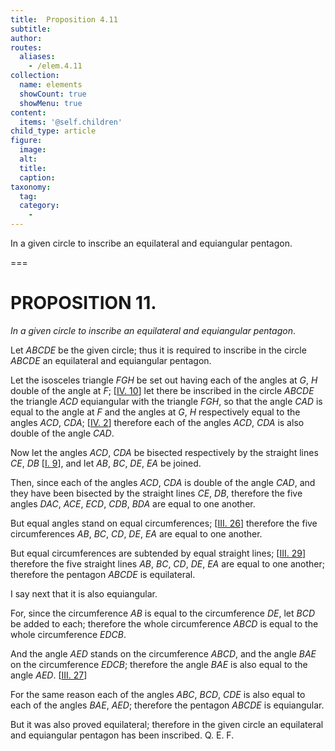 ```yaml
---
title:  Proposition 4.11
subtitle: 
author:
routes:
  aliases:
    - /elem.4.11
collection:
  name: elements
  showCount: true
  showMenu: true
content:
  items: '@self.children'
child_type: article
figure:
  image:
  alt:
  title:
  caption:
taxonomy:
  tag:
  category:
    - 
---
```


<p><emph>In a given circle to inscribe an equilateral and equiangular pentagon</emph>. </p>

===

<h1>PROPOSITION 11.</h1>
<p><em>In a given circle to inscribe an equilateral and equiangular pentagon</em>. </p>

<p>Let <em>ABCDE</em> be the given circle; thus it is required to inscribe in the circle <em>ABCDE</em> an equilateral and equiangular pentagon. </p>

<p>Let the isosceles triangle <em>FGH</em> be set out having each of the angles at <em>G</em>, <em>H</em> double of the angle at <em>F</em>; [<a href="/elem.4.10">IV. 10</a>]  let there be inscribed in the circle <em>ABCDE</em> the triangle <em>ACD</em> equiangular with the triangle <em>FGH</em>, so that the angle <em>CAD</em> is equal to the angle at <em>F</em> and the angles at <em>G</em>, <em>H</em> respectively equal to the angles <em>ACD</em>, <em>CDA</em>; [<a href="/elem.4.2">IV. 2</a>] therefore each of the angles <em>ACD</em>, <em>CDA</em> is also double of the angle <em>CAD</em>. </p>

<p>Now let the angles <em>ACD</em>, <em>CDA</em> be bisected respectively by the straight lines <em>CE</em>, <em>DB</em> [<a href="/elem.1.9">I. 9</a>], and let <em>AB</em>, <em>BC</em>, <em>DE</em>, <em>EA</em> be joined. </p>

<p>Then, since each of the angles <em>ACD</em>, <em>CDA</em> is double of the angle <em>CAD</em>, and they have been bisected by the straight lines <em>CE</em>, <em>DB</em>, <pb n="101"/>therefore the five angles <em>DAC</em>, <em>ACE</em>, <em>ECD</em>, <em>CDB</em>, <em>BDA</em> are equal to one another. </p>

<p>But equal angles stand on equal circumferences; [<a href="/elem.3.26">III. 26</a>] therefore the five circumferences <em>AB</em>, <em>BC</em>, <em>CD</em>, <em>DE</em>, <em>EA</em> are equal to one another. </p>

<p>But equal circumferences are subtended by equal straight lines; [<a href="/elem.3.29">III. 29</a>] therefore the five straight lines <em>AB</em>, <em>BC</em>, <em>CD</em>, <em>DE</em>, <em>EA</em> are equal to one another; <span class="center">therefore the pentagon <em>ABCDE</em> is equilateral.</span>
      </p>

<p>I say next that it is also equiangular. </p>

<p>For, since the circumference <em>AB</em> is equal to the circumference <em>DE</em>, let <em>BCD</em> be added to each; <span class="center">therefore the whole circumference <em>ABCD</em> is equal to the whole circumference <em>EDCB</em>.</span>
      </p>

<p>And the angle <em>AED</em> stands on the circumference <em>ABCD</em>, and the angle <em>BAE</em> on the circumference <em>EDCB</em>; <span class="center">therefore the angle <em>BAE</em> is also equal to the angle <em>AED</em>. [<a href="/elem.3.27">III. 27</a>]</span>
      </p>

<p>For the same reason each of the angles <em>ABC</em>, <em>BCD</em>, <em>CDE</em> is also equal to each of the angles <em>BAE</em>, <em>AED</em>; <span class="center">therefore the pentagon <em>ABCDE</em> is equiangular.</span>
      </p>

<p>But it was also proved equilateral; <span class="center">therefore in the given circle an equilateral and equiangular pentagon has been inscribed. Q. E. F.</span></p>
